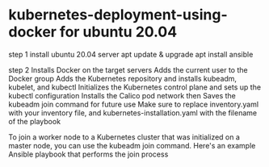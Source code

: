 # kubernetes-deployment-using-docker for ubuntu 20.04

step 1 install ubuntu 20.04 server 
       apt update & upgrade 
       apt install ansible
       
step 2 Installs Docker on the target servers
Adds the current user to the Docker group
Adds the Kubernetes repository and installs kubeadm, kubelet, and kubectl
Initializes the Kubernetes control plane and sets up the kubectl configuration
Installs the Calico pod network
then Saves the kubeadm join command for future use 
Make sure to replace inventory.yaml with your inventory file, and kubernetes-installation.yaml with the filename of the playbook

To join a worker node to a Kubernetes cluster that was initialized on a master node, you can use the kubeadm join command. Here's an example Ansible playbook that performs the join process


